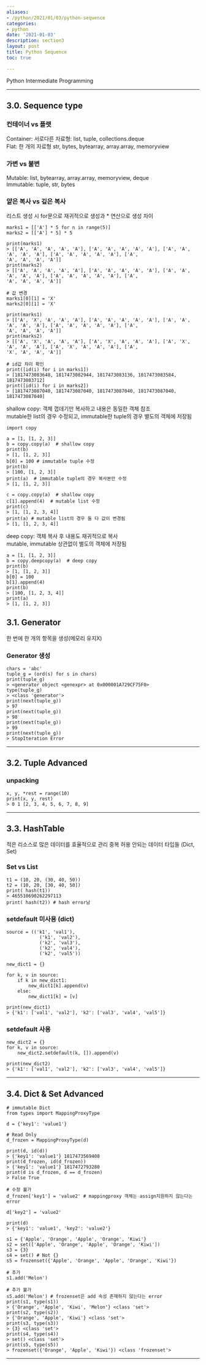 ```yaml
---
aliases:
- /python/2021/01/03/python-sequence
categories:
- python
date: '2021-01-03'
description: section3
layout: post
title: Python Sequence
toc: true

---
```


Python Intermediate Programming

---

## 3.0. Sequence type

### 컨테이너 vs 플랫
Container: 서로다른 자료형: list, tuple, collections.deque  
Flat: 한 개의 자료형 str, bytes, bytearray, array.array, memoryview  

### 가변 vs 불변
Mutable: list, bytearray, array.array, memoryview, deque  
Immutable: tuple, str, bytes  

### 얕은 복사 vs 깊은 복사  

리스트 생성 시 for문으로 재귀적으로 생성과 \* 연산으로 생성 차이
```
marks1 = [['A'] * 5 for n in range(5)]
marks2 = [['A'] * 5] * 5

print(marks1)
> [['A', 'A', 'A', 'A', 'A'], ['A', 'A', 'A', 'A', 'A'], ['A', 'A', 'A', 'A', 'A'], ['A', 'A', 'A', 'A', 'A'], ['A', 
'A', 'A', 'A', 'A']]
print(marks2)
> [['A', 'A', 'A', 'A', 'A'], ['A', 'A', 'A', 'A', 'A'], ['A', 'A', 'A', 'A', 'A'], ['A', 'A', 'A', 'A', 'A'], ['A', 
'A', 'A', 'A', 'A']]

# 값 변경
marks1[0][1] = 'X'
marks2[0][1] = 'X'

print(marks1)
> [['A', 'X', 'A', 'A', 'A'], ['A', 'A', 'A', 'A', 'A'], ['A', 'A', 'A', 'A', 'A'], ['A', 'A', 'A', 'A', 'A'], ['A', 
'A', 'A', 'A', 'A']]
print(marks2)
> [['A', 'X', 'A', 'A', 'A'], ['A', 'X', 'A', 'A', 'A'], ['A', 'X', 'A', 'A', 'A'], ['A', 'X', 'A', 'A', 'A'], ['A', 
'X', 'A', 'A', 'A']]

# id값 차이 확인
print([id(i) for i in marks1])
> [1817473083648, 1817473082944, 1817473083136, 1817473083584, 1817473083712]
print([id(i) for i in marks2])
> [1817473087040, 1817473087040, 1817473087040, 1817473087040, 1817473087040]
```

shallow copy: 객체 껍데기만 복사하고 내용은 동일한 객체 참조  
mutable한 list의 경우 수정되고, immutable한 tuple의 경우 별도의 객체에 저장됨  
```
import copy

a = [1, [1, 2, 3]]
b = copy.copy(a)  # shallow copy
print(b)    
> [1, [1, 2, 3]]
b[0] = 100 # immutable tuple 수정
print(b) 
> [100, [1, 2, 3]]
print(a)  # immutable tuple의 경우 복사본만 수정
> [1, [1, 2, 3]] 

c = copy.copy(a)  # shallow copy
c[1].append(4)  # mutable list 수정
print(c)    
> [1, [1, 2, 3, 4]] 
print(a) # mutable list의 경우 둘 다 값이 변경됨
> [1, [1, 2, 3, 4]] 

```

deep copy: 객체 복사 후 내용도 재귀적으로 복사  
mutable, immutable 상관없이 별도의 객체에 저장됨  
```
a = [1, [1, 2, 3]]
b = copy.deepcopy(a)  # deep copy
print(b)    
> [1, [1, 2, 3]]
b[0] = 100
b[1].append(4)
print(b)    
> [100, [1, 2, 3, 4]] 
print(a)    
> [1, [1, 2, 3]]
```



## 3.1. Generator
한 번에 한 개의 항목을 생성(메모리 유지X)  


### Generator 생성

```
chars = 'abc'
tuple_g = (ord(s) for s in chars)
print(tuple_g)
> <generator object <genexpr> at 0x000001A729CF75F0>
type(tuple_g)
> <class 'generator'>
print(next(tuple_g))
> 97
print(next(tuple_g))
> 98
print(next(tuple_g))
> 99
print(next(tuple_g)) 
> StopIteration Error

```


---

## 3.2. Tuple Advanced

### unpacking
```
x, y, *rest = range(10)
print(x, y, rest)
> 0 1 [2, 3, 4, 5, 6, 7, 8, 9]
```


---

## 3.3. HashTable
적은 리소스로 많은 데이터를 효율적으로 관리
중복 허용 안되는 데이터 타입들 (Dict, Set)

### Set vs List

```
t1 = (10, 20, (30, 40, 50))
t2 = (10, 20, [30, 40, 50])
print( hash(t1))
> 465510690262297113
print( hash(t2)) # hash error남
```

### setdefault 미사용 (dict)
```
source = (('k1', 'val1'),
            ('k1', 'val2'),
            ('k2', 'val3'),
            ('k2', 'val4'),
            ('k2', 'val5'))

new_dict1 = {}

for k, v in source:
    if k in new_dict1:
        new_dict1[k].append(v)
    else:
        new_dict1[k] = [v]

print(new_dict1)
> {'k1': ['val1', 'val2'], 'k2': ['val3', 'val4', 'val5']}
```

### setdefault 사용
```
new_dict2 = {}
for k, v in source:
    new_dict2.setdefault(k, []).append(v)

print(new_dict2)
> {'k1': ['val1', 'val2'], 'k2': ['val3', 'val4', 'val5']}
```

---
## 3.4. Dict & Set Advanced

```
# immutable Dict
from types import MappingProxyType

d = {'key1': 'value1'}

# Read Only
d_frozen = MappingProxyType(d)

print(d, id(d))
> {'key1': 'value1'} 1817473569408
print(d_frozen, id(d_frozen))
> {'key1': 'value1'} 1817472793280
print(d is d_frozen, d == d_frozen)
> False True

# 수정 불가
d_frozen['key1'] = 'value2' # mappingproxy 객체는 assign지원하지 않는다는 error

d['key2'] = 'value2'

print(d)
> {'key1': 'value1', 'key2': 'value2'}

s1 = {'Apple', 'Orange', 'Apple', 'Orange', 'Kiwi'}
s2 = set(['Apple', 'Orange', 'Apple', 'Orange', 'Kiwi'])
s3 = {3}
s4 = set() # Not {}
s5 = frozenset({'Apple', 'Orange', 'Apple', 'Orange', 'Kiwi'})

# 추가
s1.add('Melon')

# 추가 불가
s5.add('Melon') # frozenset은 add 속성 존재하지 않는다는 error
print(s1, type(s1))
> {'Orange', 'Apple', 'Kiwi', 'Melon'} <class 'set'>
print(s2, type(s2))
> {'Orange', 'Apple', 'Kiwi'} <class 'set'>
print(s3, type(s3))
> {3} <class 'set'>
print(s4, type(s4))
> set() <class 'set'>
print(s5, type(s5))
> frozenset({'Orange', 'Apple', 'Kiwi'}) <class 'frozenset'>

```



---
